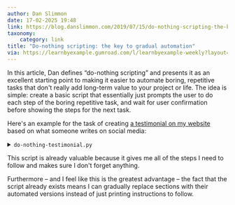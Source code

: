 ```yaml
---
author: Dan Slimmon
date: 17-02-2025 19:48
link: https://blog.danslimmon.com/2019/07/15/do-nothing-scripting-the-key-to-gradual-automation/
taxonomy:
    category: link
title: "Do-nothing scripting: the key to gradual automation"
via: https://learnbyexample.gumroad.com/l/learnbyexample-weekly?layout=profile
---
```


In this article, Dan defines “do-nothing scripting” and presents it as an excellent starting point to making it easier to automate boring, repetitive tasks that don't really add long-term value to your project or life.
The idea is simple: create a basic script that essentially just prompts the user to do each step of the boring repetitive task, and wait for user confirmation before showing the steps for the next task.

Here's an example for the task of creating [a testimonial on my website](/testimonials) based on what someone writes on social media:

<details markdown="1">
<summary><code>do-nothing-testimonial.py</code></summary>

```py
def wait():
    input("Press Enter when done...")

print("Copy an existing testimonial as the boilerplate.")
wait()

print("Delete details of the copied testimonial.")
wait()

print("Copy the text of the online testimonial into the new page.")
wait()

print("Fill in details of the online testimonial.")
wait()

print("Does the review have an associated profile with a picture?")
has_pic = input("y/n >>> ").strip().casefold()

if has_pic.startswith("y"):
    print("Download the picture.")
    wait()
    print("Compress it with optimizt and put it in the page folder.")
    wait()
else:
    print("Generate a new picture.")
    wait()

print("Add & commit the new testimonial.")
```

</details>

This script is already valuable because it gives me all of the steps I need to follow and makes sure I don't forget anything.

Furthermore – and I feel like this is the greatest advantage – the fact that the script already exists means I can gradually replace sections with their automated versions instead of just printing instructions to follow.
